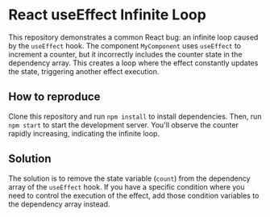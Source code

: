 # React useEffect Infinite Loop

This repository demonstrates a common React bug: an infinite loop caused by the `useEffect` hook. The component `MyComponent` uses `useEffect` to increment a counter, but it incorrectly includes the counter state in the dependency array. This creates a loop where the effect constantly updates the state, triggering another effect execution.

## How to reproduce

Clone this repository and run `npm install` to install dependencies. Then, run `npm start` to start the development server. You'll observe the counter rapidly increasing, indicating the infinite loop.

## Solution

The solution is to remove the state variable (`count`) from the dependency array of the `useEffect` hook. If you have a specific condition where you need to control the execution of the effect, add those condition variables to the dependency array instead.